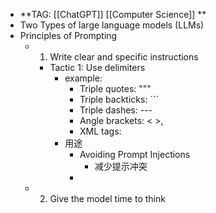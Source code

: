 - **TAG: [[ChatGPT]] [[Computer Science]]  **
- Two Types of large language models (LLMs)
- Principles of Prompting
	- 1. Write clear and specific instructions
		- Tactic 1: Use delimiters
			- example:
				- Triple quotes: """
				- Triple backticks: ```
				- Triple dashes: ---
				- Angle brackets: < >,
				- XML tags: <tag> </tag>
			- 用途
				- Avoiding Prompt Injections
					- 减少提示冲突
				-
	- 2. Give the model time to think